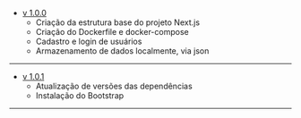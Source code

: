 - [v 1.0.0](https://github.com/S204-Inatel-2023-2/binaryhorizon_eventhis_front/commit/756e27b1e22992ef7da15ef4f16e279134605fed)
    - Criação da estrutura base do projeto Next.js
    - Criação do Dockerfile e docker-compose
    - Cadastro e login de usuários
    - Armazenamento de dados localmente, via json    
---
- [v 1.0.1](https://github.com/S204-Inatel-2023-2/binaryhorizon_eventhis_front/commit/8c901a0adf4c61acae934f75761836ef9d5bb36a)
    - Atualização de versões das dependências
    - Instalação do Bootstrap
---